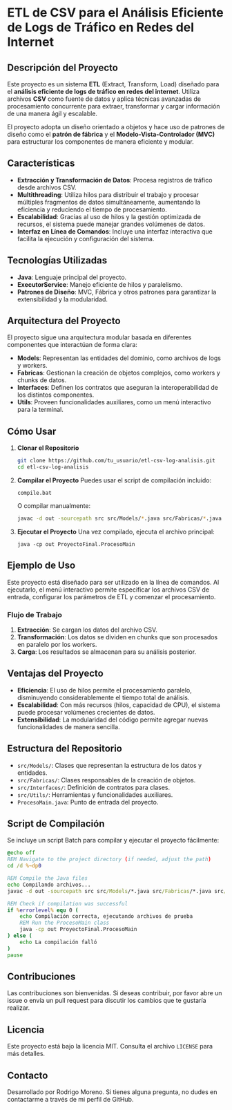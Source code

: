 # ETL de CSV para el Análisis Eficiente de Logs de Tráfico en Redes del Internet

## Descripción del Proyecto
Este proyecto es un sistema **ETL** (Extract, Transform, Load) diseñado para el **análisis eficiente de logs de tráfico en redes del internet**. Utiliza archivos **CSV** como fuente de datos y aplica técnicas avanzadas de procesamiento concurrente para extraer, transformar y cargar información de una manera ágil y escalable.

El proyecto adopta un diseño orientado a objetos y hace uso de patrones de diseño como el **patrón de fábrica** y el **Modelo-Vista-Controlador (MVC)** para estructurar los componentes de manera eficiente y modular.

## Características
- **Extracción y Transformación de Datos**: Procesa registros de tráfico desde archivos CSV.
- **Multithreading**: Utiliza hilos para distribuir el trabajo y procesar múltiples fragmentos de datos simultáneamente, aumentando la eficiencia y reduciendo el tiempo de procesamiento.
- **Escalabilidad**: Gracias al uso de hilos y la gestión optimizada de recursos, el sistema puede manejar grandes volúmenes de datos.
- **Interfaz en Línea de Comandos**: Incluye una interfaz interactiva que facilita la ejecución y configuración del sistema.

## Tecnologías Utilizadas
- **Java**: Lenguaje principal del proyecto.
- **ExecutorService**: Manejo eficiente de hilos y paralelismo.
- **Patrones de Diseño**: MVC, Fábrica y otros patrones para garantizar la extensibilidad y la modularidad.

## Arquitectura del Proyecto
El proyecto sigue una arquitectura modular basada en diferentes componentes que interactúan de forma clara:
- **Models**: Representan las entidades del dominio, como archivos de logs y workers.
- **Fabricas**: Gestionan la creación de objetos complejos, como workers y chunks de datos.
- **Interfaces**: Definen los contratos que aseguran la interoperabilidad de los distintos componentes.
- **Utils**: Proveen funcionalidades auxiliares, como un menú interactivo para la terminal.

## Cómo Usar
1. **Clonar el Repositorio**
   ```bash
   git clone https://github.com/tu_usuario/etl-csv-log-analisis.git
   cd etl-csv-log-analisis
   ```

2. **Compilar el Proyecto**
   Puedes usar el script de compilación incluido:
   ```
   compile.bat
   ```
   O compilar manualmente:
   ```bash
   javac -d out -sourcepath src src/Models/*.java src/Fabricas/*.java src/Interfaces/*.java src/Utils/*.java src/ProcesoMain.java
   ```

3. **Ejecutar el Proyecto**
   Una vez compilado, ejecuta el archivo principal:
   ```
   java -cp out ProyectoFinal.ProcesoMain
   ```

## Ejemplo de Uso
Este proyecto está diseñado para ser utilizado en la línea de comandos. Al ejecutarlo, el menú interactivo permite especificar los archivos CSV de entrada, configurar los parámetros de ETL y comenzar el procesamiento.

### Flujo de Trabajo
1. **Extracción**: Se cargan los datos del archivo CSV.
2. **Transformación**: Los datos se dividen en chunks que son procesados en paralelo por los workers.
3. **Carga**: Los resultados se almacenan para su análisis posterior.

## Ventajas del Proyecto
- **Eficiencia**: El uso de hilos permite el procesamiento paralelo, disminuyendo considerablemente el tiempo total de análisis.
- **Escalabilidad**: Con más recursos (hilos, capacidad de CPU), el sistema puede procesar volúmenes crecientes de datos.
- **Extensibilidad**: La modularidad del código permite agregar nuevas funcionalidades de manera sencilla.

## Estructura del Repositorio
- `src/Models/`: Clases que representan la estructura de los datos y entidades.
- `src/Fabricas/`: Clases responsables de la creación de objetos.
- `src/Interfaces/`: Definición de contratos para clases.
- `src/Utils/`: Herramientas y funcionalidades auxiliares.
- `ProcesoMain.java`: Punto de entrada del proyecto.

## Script de Compilación
Se incluye un script Batch para compilar y ejecutar el proyecto fácilmente:
```bat
@echo off
REM Navigate to the project directory (if needed, adjust the path)
cd /d %~dp0

REM Compile the Java files
echo Compilando archivos...
javac -d out -sourcepath src src/Models/*.java src/Fabricas/*.java src/Interfaces/*.java src/Utils/*.java src/ProcesoMain.java

REM Check if compilation was successful
if %errorlevel% equ 0 (
    echo Compilación correcta, ejecutando archivos de prueba
    REM Run the ProcesoMain class
    java -cp out ProyectoFinal.ProcesoMain
) else (
    echo La compilación falló
)
pause
```

## Contribuciones
Las contribuciones son bienvenidas. Si deseas contribuir, por favor abre un issue o envía un pull request para discutir los cambios que te gustaría realizar.

## Licencia
Este proyecto está bajo la licencia MIT. Consulta el archivo `LICENSE` para más detalles.

## Contacto
Desarrollado por Rodrigo Moreno. Si tienes alguna pregunta, no dudes en contactarme a través de mi perfil de GitHub.

